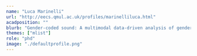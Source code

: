 ```yaml
---
name: "Luca Marinelli"
url: "http://eecs.qmul.ac.uk/profiles/marinelliluca.html"
acadposition: ""
blurb: "Gender-coded sound: A multimodal data-driven analysis of gender encoding strategies in sound and music for advertising"
themes: ["mlist"]
role: "phd"
image: "./defaultprofile.png"
---
```

